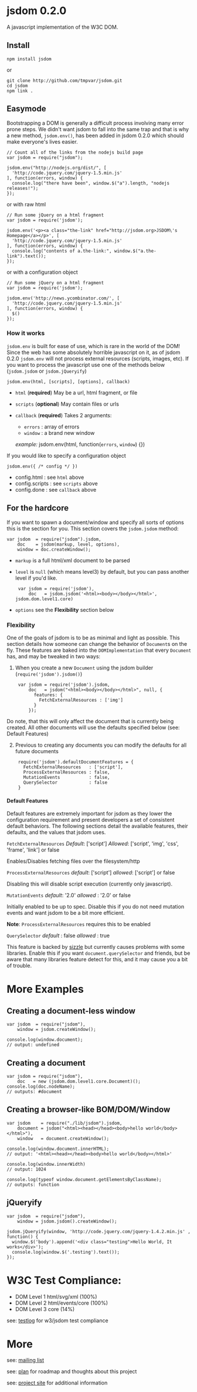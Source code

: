# jsdom 0.2.0

A javascript implementation of the W3C DOM.

## Install

    npm install jsdom

or

    git clone http://github.com/tmpvar/jsdom.git
    cd jsdom
    npm link .

## Easymode

Bootstrapping a DOM is generally a difficult process involving many error prone steps. We didn't want jsdom to fall into the same trap and that is why a new method, `jsdom.env()`, has been added in jsdom 0.2.0 which should make everyone's lives easier.

    // Count all of the links from the nodejs build page
    var jsdom = require("jsdom");
    
    jsdom.env("http://nodejs.org/dist/", [
      'http://code.jquery.com/jquery-1.5.min.js'
    ], function(errors, window) {
      console.log("there have been", window.$("a").length, "nodejs releases!");
    });

or with raw html

    // Run some jQuery on a html fragment
    var jsdom = require('jsdom');
    
    jsdom.env('<p><a class="the-link" href="http://jsdom.org>JSDOM\'s Homepage</a></p>', [
      'http://code.jquery.com/jquery-1.5.min.js'
    ], function(errors, window) {
      console.log("contents of a.the-link:", window.$("a.the-link").text());
    });

or with a configuration object

    // Run some jQuery on a html fragment
    var jsdom = require('jsdom');
    
    jsdom.env('http://news.ycombinator.com/', [
      'http://code.jquery.com/jquery-1.5.min.js'
    ], function(errors, window) {
      $()
    });

### How it works
  `jsdom.env` is built for ease of use, which is rare in the world of the DOM!  Since the web has some absolutely horrible javascript on it, as of jsdom 0.2.0 `jsdom.env` will not process external resources (scripts, images, etc).  If you want to process the javascript use one of the methods below (`jsdom.jsdom` or `jsdom.jQueryify`)

    jsdom.env(html, [scripts], [options], callback)

  - `html` (**required**)
    May be a url, html fragment, or file

  - `scripts` (**optional**)
    May contain files or urls
 
  - `callback` (**required**)
    Takes 2 arguments: 
    - `errors` : array of errors
    - `window` : a brand new window

    _example:_  jsdom.env(html, function(`errors`, `window`) {})


If you would like to specify a configuration object

    jsdom.env({ /* config */ })

  - config.html    : see `html` above
  - config.scripts : see `scripts` above
  - config.done    : see `callback` above

## For the hardcore

If you want to spawn a document/window and specify all sorts of options this is the section for you. This section covers the `jsdom.jsdom` method:

    var jsdom  = require("jsdom").jsdom,
        doc    = jsdom(markup, level, options),
        window = doc.createWindow();
 
 - `markup` is a full html/xml document to be parsed
 - `level` is `null` (which means level3) by default, but you can pass another level if you'd like.


        var jsdom = require('jsdom'),
            doc   = jsdom.jsdom('<html><body></body></html>', jsdom.dom.level1.core)
     
 - `options` see the **Flexibility** section below

### Flexibility

One of the goals of jsdom is to be as minimal and light as possible. This section details how
someone can change the behavior of `Document`s on the fly.  These features are baked into
the `DOMImplementation` that every `Document` has, and may be tweaked in two ways:

1. When you create a new `Document` using the jsdom builder (`require('jsdom').jsdom()`)

        var jsdom = require('jsdom').jsdom,
            doc   = jsdom("<html><body></body></html>", null, {
              features: {
                FetchExternalResources : ['img']
              }
            });

 Do note, that this will only affect the document that is currently being created.  All other documents
will use the defaults specified below (see: Default Features)

2. Previous to creating any documents you can modify the defaults for all future documents
    
        require('jsdom').defaultDocumentFeatures = {
          FetchExternalResources   : ['script'], 
          ProcessExternalResources : false,
          MutationEvents           : false,
          QuerySelector            : false
        }



#### Default Features

Default features are extremely important for jsdom as they lower the configuration requirement and present developers a set of consistent default behaviors. The following sections detail the available features, their defaults, and the values that jsdom uses.


`FetchExternalResources`
_Default_: ['script']
_Allowed_: ['script', 'img', 'css', 'frame', 'link'] or false

Enables/Disables fetching files over the filesystem/http

`ProcessExternalResources`
_default_: ['script']
_allowed_: ['script'] or false
 
Disabling this will disable script execution (currently only javascript).

`MutationEvents`
_default_: '2.0'
_allowed_ : '2.0' or false

Initially enabled to be up to spec. Disable this if you do not need mutation events and want jsdom to be a bit more efficient.

**Note**: `ProcessExternalResources` requires this to be enabled

`QuerySelector`
_default_ : false
_allowed_ : true

This feature is backed by [sizzle][] but currently causes problems with some libraries.  Enable this if you want `document.querySelector` and friends, but be aware that many libraries feature detect for this, and it may cause you a bit of trouble.

[sizzle]:http://sizzlejs.com/

# More Examples

## Creating a document-less window

    var jsdom  = require("jsdom"),
        window = jsdom.createWindow();

    console.log(window.document);
    // output: undefined

## Creating a document
    var jsdom = require("jsdom"),
        doc   = new (jsdom.dom.level1.core.Document)();
    console.log(doc.nodeName);
    // outputs: #document

## Creating a browser-like BOM/DOM/Window

    var jsdom    = require("./lib/jsdom").jsdom,
        document = jsdom("<html><head></head><body>hello world</body></html>"),
        window   = document.createWindow();

    console.log(window.document.innerHTML);
    // output: '<html><head></head><body>hello world</body></html>'

    console.log(window.innerWidth)
    // output: 1024

    console.log(typeof window.document.getElementsByClassName);
    // outputs: function


## jQueryify

    var jsdom  = require("jsdom"),
        window = jsdom.jsdom().createWindow();

    jsdom.jQueryify(window, 'http://code.jquery.com/jquery-1.4.2.min.js' , function() {
      window.$('body').append('<div class="testing">Hello World, It works</div>');
      console.log(window.$('.testing').text());
    });

# W3C Test Compliance:

  - DOM Level 1 html/svg/xml (100%)
  - DOM Level 2 html/events/core (100%)
  - DOM Level 3 core (14%)

see: [testlog][] for w3/jsdom test compliance

# More

see: [mailing list][]



see: [plan][] for roadmap and thoughts about this project

see: [project site][] for additional information

  [mailing list]: http://groups.google.com/group/jsdom
  [project site]: http://www.jsdom.org
  [mjsunit.runner]: http://github.com/tmpvar/mjsunit.runner
  [testlog]: http://github.com/tmpvar/jsdom/blob/master/test/testlog.txt
  [plan]: http://github.com/tmpvar/jsdom/blob/master/PLAN.json

[mjsunit.runner]: http://github.com/tmpvar/mjsunit.runner
